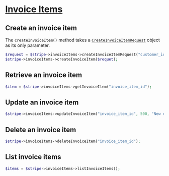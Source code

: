 # [Invoice Items](https://github.com/jlinn/stripe-api-php/blob/master/src/Api/InvoiceItems.php)
## Create an invoice item
The `createInvoiceItem()` method takes a [`CreateInvoiceItemRequest`](https://github.com/jlinn/stripe-api-php/blob/master/src/Request/InvoiceItems/CreateInvoiceItemRequest.php) object as its only parameter.
```php
$request = $stripe->invoiceItems->createInvoiceItemRequest("customer_id", 350, "usd");
$stripe->invoiceItems->createInvoiceItem($requet);
```

## Retrieve an invoice item
```php
$item = $stripe->invoiceItems->getInvoiceItem("invoice_item_id");
```

## Update an invoice item
```php
$stripe->invoiceItems->updateInvoiceItem("invoice_item_id", 500, "New description.");
```

## Delete an invoice item
```php
$stripe->invoiceItems->deleteInvoiceItem("invoice_item_id");
```

## List invoice items
```php
$items = $stripe->invoiceItems->listInvoiceItems();
```